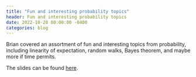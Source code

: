 ```yaml
---
title: "Fun and interesting probability topics"
header: Fun and interesting probability topics
date: 2022-10-28 00:00:00 -0400
categories: blog
---
```


Brian covered an assortment of fun and interesting topics
from probability, including linearity of expectation, random
walks, Bayes theorem, and maybe more if time permits.

The slides can be found
[here](https://docs.google.com/presentation/d/1XuGNICJht43_X19c44AGCrfbKEFSmQoGnPwmGoYtmiE/edit?usp=sharing).

